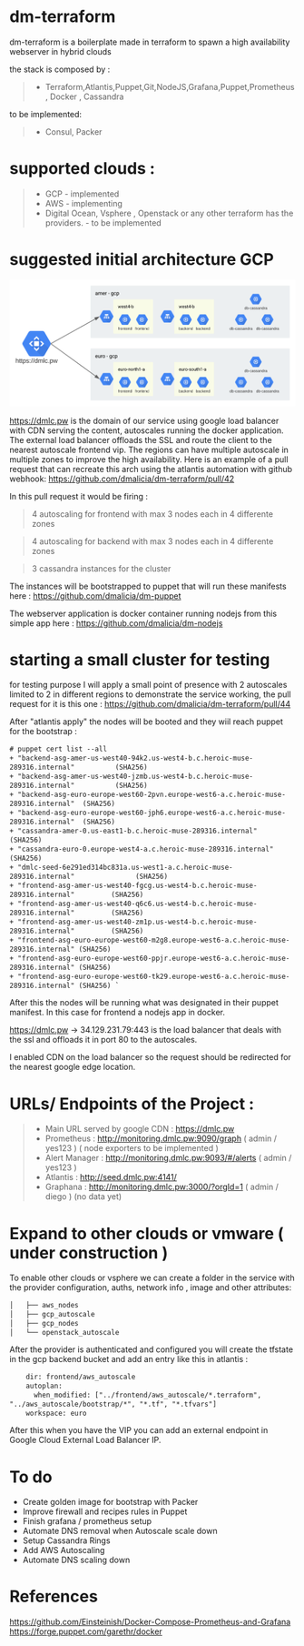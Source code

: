# dm-terraform

dm-terraform is a boilerplate made in terraform to spawn a high availability webserver in hybrid clouds
 
the stack is composed by :
>- Terraform,Atlantis,Puppet,Git,NodeJS,Grafana,Puppet,Prometheus , Docker , Cassandra 

to be implemented: 
>- Consul, Packer

# supported clouds :
  >- GCP - implemented
  >- AWS - implementing
  >- Digital Ocean, Vsphere , Openstack or any other terraform has the providers.  - to be implemented
  

# suggested initial architecture GCP
![Image of GCP](https://github.com/dmalicia/dm-terraform/blob/master/docs/dmlc.svg)

https://dmlc.pw is the domain of our service using google load balancer with CDN serving the content, autoscales running the docker application.
The external load balancer offloads the SSL and route the client to the nearest autoscale frontend vip.
The regions can have multiple autoscale in multiple zones to improve the high availability.
Here is an example of a pull request that can recreate this arch using the atlantis automation with github webhook:
https://github.com/dmalicia/dm-terraform/pull/42

In this pull request it would be firing :

 > 4 autoscaling for frontend with max 3 nodes each in 4 differente zones
 
 > 4 autoscaling for backend with max 3 nodes each in 4 differente zones
 
 > 3 cassandra instances for the cluster

The instances will be bootstrapped to puppet that will run these manifests here :
https://github.com/dmalicia/dm-puppet

The webserver application is docker container running nodejs from this simple app here :
https://github.com/dmalicia/dm-nodejs

# starting a small cluster for testing
for testing purpose I will apply a small point of presence with 2 autoscales limited to 2 in different regions to demonstrate the service working,
the pull request for it is this one :
https://github.com/dmalicia/dm-terraform/pull/44

After "atlantis apply" the nodes will be booted and they wiil reach puppet for the bootstrap : 
```
# puppet cert list --all
+ "backend-asg-amer-us-west40-94k2.us-west4-b.c.heroic-muse-289316.internal"          (SHA256) 
+ "backend-asg-amer-us-west40-jzmb.us-west4-b.c.heroic-muse-289316.internal"          (SHA256) 
+ "backend-asg-euro-europe-west60-2pvn.europe-west6-a.c.heroic-muse-289316.internal"  (SHA256) 
+ "backend-asg-euro-europe-west60-jph6.europe-west6-a.c.heroic-muse-289316.internal"  (SHA256) 
+ "cassandra-amer-0.us-east1-b.c.heroic-muse-289316.internal"                         (SHA256) 
+ "cassandra-euro-0.europe-west4-a.c.heroic-muse-289316.internal"                     (SHA256) 
+ "dmlc-seed-6e291ed314bc831a.us-west1-a.c.heroic-muse-289316.internal"               (SHA256) 
+ "frontend-asg-amer-us-west40-fgcg.us-west4-b.c.heroic-muse-289316.internal"         (SHA256) 
+ "frontend-asg-amer-us-west40-q6c6.us-west4-b.c.heroic-muse-289316.internal"         (SHA256) 
+ "frontend-asg-amer-us-west40-zm1p.us-west4-b.c.heroic-muse-289316.internal"         (SHA256) 
+ "frontend-asg-euro-europe-west60-m2g8.europe-west6-a.c.heroic-muse-289316.internal" (SHA256) 
+ "frontend-asg-euro-europe-west60-ppjr.europe-west6-a.c.heroic-muse-289316.internal" (SHA256) 
+ "frontend-asg-euro-europe-west60-tk29.europe-west6-a.c.heroic-muse-289316.internal" (SHA256) `
```
After this the nodes will be running what was designated in their puppet manifest. In this case for frontend a nodejs app in docker.

https://dmlc.pw -> 34.129.231.79:443 is the load balancer that deals with the ssl and offloads it in port 80 to the autoscales.

I enabled CDN on the load balancer so the request should be redirected for the nearest google edge location.


# URLs/ Endpoints of the Project :

>- Main URL served by google CDN : https://dmlc.pw
>- Prometheus : http://monitoring.dmlc.pw:9090/graph ( admin / yes123 )  ( node exporters to be implemented )
>- Alert Manager : http://monitoring.dmlc.pw:9093/#/alerts ( admin / yes123 )
>- Atlantis : http://seed.dmlc.pw:4141/
>- Graphana : http://monitoring.dmlc.pw:3000/?orgId=1 ( admin / diego ) (no data yet)


# Expand to other clouds or vmware ( under construction )
To enable other clouds or vsphere we can create a folder in the service with the provider configuration, auths, network info , image and other attributes:

```├── frontend
│   ├── aws_nodes
│   ├── gcp_autoscale
│   ├── gcp_nodes
│   └── openstack_autoscale
```
After the provider is authenticated and configured you will create the tfstate in the gcp backend bucket and add an entry like this in atlantis :

```  - name: frontend_euro_aws_autoscale
    dir: frontend/aws_autoscale
    autoplan:
      when_modified: ["../frontend/aws_autoscale/*.terraform", "../aws_autoscale/bootstrap/*", "*.tf", "*.tfvars"]
    workspace: euro
``` 
After this when you have the VIP you can add an external endpoint in Google Cloud External Load Balancer IP.


# To do
- Create golden image for bootstrap with Packer
- Improve firewall and recipes rules in Puppet
- Finish grafana / prometheus setup
- Automate DNS removal when Autoscale scale down
- Setup Cassandra Rings
- Add AWS Autoscaling
- Automate DNS scaling down


# References
https://github.com/Einsteinish/Docker-Compose-Prometheus-and-Grafana
https://forge.puppet.com/garethr/docker







